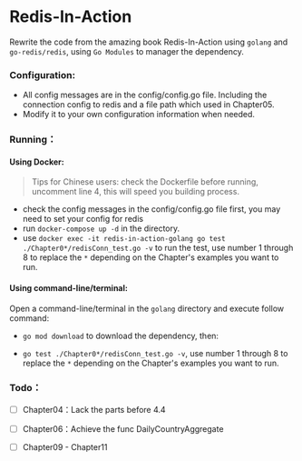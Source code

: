 # Redis-In-Action
Rewrite the code from the amazing book Redis-In-Action using `golang` and `go-redis/redis`, using `Go Modules` to manager the dependency.

### Configuration:

- All config messages are in the config/config.go file. Including the connection config to redis and a file path which used in Chapter05.
- Modify it to your own configuration information when needed.

### Running：

#### Using Docker: 

> Tips for Chinese users: check the Dockerfile before running,  uncomment line 4, this will speed you building process.

- check the config messages in the config/config.go file first, you may need to set your config for redis
- run `docker-compose up -d` in the directory.
- use `docker exec -it redis-in-action-golang go test ./Chapter0*/redisConn_test.go -v` to run the test, use number 1 through 8 to replace the `*` depending on the Chapter's examples you want to run.

#### Using command-line/terminal: 

Open a command-line/terminal in the `golang` directory and execute follow command:

- `go mod download` to download the dependency, then:

- `go test ./Chapter0*/redisConn_test.go -v`, use number 1 through 8 to replace the `*`  depending on the Chapter's examples you want to run.


### Todo：

-[ ] Chapter04：Lack the parts before 4.4

-[ ] Chapter06：Achieve the func DailyCountryAggregate

-[ ] Chapter09 - Chapter11

